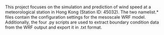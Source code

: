 This project focuses on the simulation and prediction of wind speed at a meteorological station in Hong Kong (Station ID: 45032). 
The two namelist.* files contain the configuration settings for the mesoscale WRF model. Additionally, the four .py scripts are used to extract boundary condition data from the WRF output and export it in .txt format.
